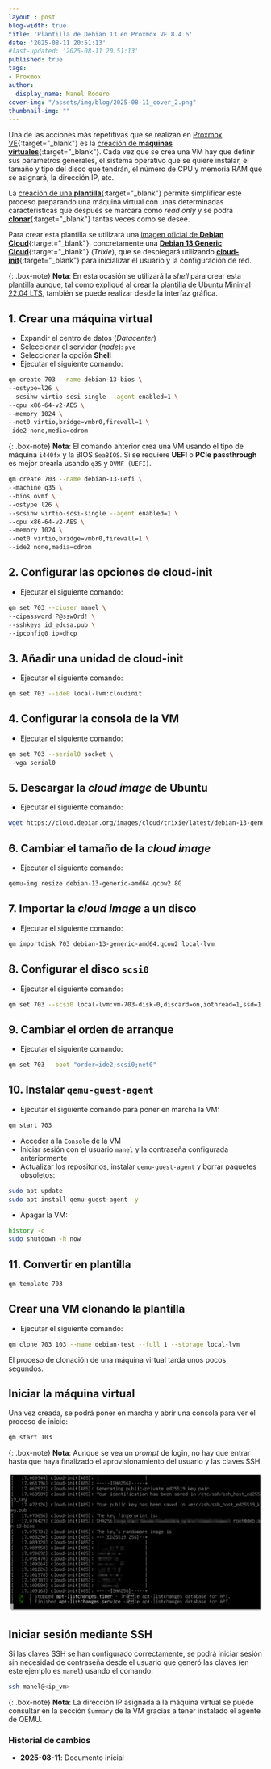 ```yaml
---
layout : post
blog-width: true
title: 'Plantilla de Debian 13 en Proxmox VE 8.4.6'
date: '2025-08-11 20:51:13'
#last-updated: '2025-08-11 20:51:13'
published: true
tags:
- Proxmox
author:
  display_name: Manel Rodero
cover-img: "/assets/img/blog/2025-08-11_cover_2.png"
thumbnail-img: ""
---
```


Una de las acciones más repetitivas que se realizan en [Proxmox VE](https://www.proxmox.com/en/proxmox-virtual-environment/overview){:target="_blank"} es la [creación de **máquinas virtuales**](https://pve.proxmox.com/pve-docs/chapter-qm.html#qm_virtual_machines_settings){:target="_blank"}. Cada vez que se crea una VM hay que definir sus parámetros generales, el sistema operativo que se quiere instalar, el tamaño y tipo del disco que tendrán, el número de CPU y memoria RAM que se asignará, la dirección IP, etc.

La [creación de una **plantilla**](https://pve.proxmox.com/pve-docs/chapter-qm.html#qm_templates){:target="_blank"} permite simplificar este proceso preparando una máquina virtual con unas determinadas características que después se marcará como _read only_ y se podrá [**clonar**](https://pve.proxmox.com/pve-docs/chapter-qm.html#qm_copy_and_clone){:target="_blank"} tantas veces como se desee.

Para crear esta plantilla se utilizará una [imagen oficial de **Debian Cloud**](https://cloud.debian.org/images/cloud/){:target="_blank"}, concretamente una [**Debian 13 Generic Cloud**](https://cloud.debian.org/images/cloud/trixie/latest/){:target="_blank"} (_Trixie_), que se desplegará utilizando [**cloud-init**](https://cloudinit.readthedocs.io/en/latest/){:target="_blank"} para inicializar el usuario y la configuración de red.

{: .box-note}
**Nota**: En esta ocasión se utilizará la _shell_ para crear esta plantilla aunque, tal como expliqué al crear la [plantilla de Ubuntu Minimal 22.04 LTS](creacion-de-una-plantilla-de-ubuntu-en-proxmox-ve), también se puede realizar desde la interfaz gráfica.

## 1. Crear una máquina virtual

* Expandir el centro de datos (_Datacenter_)
* Seleccionar el servidor (_node_): `pve`
* Seleccionar la opción **Shell**
* Ejecutar el siguiente comando:

```bash
qm create 703 --name debian-13-bios \
--ostype=l26 \
--scsihw virtio-scsi-single --agent enabled=1 \
--cpu x86-64-v2-AES \
--memory 1024 \
--net0 virtio,bridge=vmbr0,firewall=1 \
-ide2 none,media=cdrom
```

{: .box-note}
**Nota**: El comando anterior crea una VM usando el tipo de máquina `i440fx` y la BIOS `SeaBIOS`. Si se requiere **UEFI** o **PCIe passthrough** es mejor crearla usando `q35` y `OVMF (UEFI)`.

```bash
qm create 703 --name debian-13-uefi \
--machine q35 \
--bios ovmf \
--ostype l26 \
--scsihw virtio-scsi-single --agent enabled=1 \
--cpu x86-64-v2-AES \
--memory 1024 \
--net0 virtio,bridge=vmbr0,firewall=1 \
--ide2 none,media=cdrom
```

## 2. Configurar las opciones de **cloud-init**

* Ejecutar el siguiente comando:

```bash
qm set 703 --ciuser manel \
--cipassword P@ssw0rd! \
--sshkeys id_edcsa.pub \
--ipconfig0 ip=dhcp
```

## 3. Añadir una unidad de **cloud-init**

* Ejecutar el siguiente comando:

```bash
qm set 703 --ide0 local-lvm:cloudinit
```

## 4. Configurar la consola de la VM

* Ejecutar el siguiente comando:

```bash
qm set 703 --serial0 socket \
--vga serial0
```

## 5. Descargar la _cloud image_ de Ubuntu

* Ejecutar el siguiente comando:

```bash
wget https://cloud.debian.org/images/cloud/trixie/latest/debian-13-generic-amd64.qcow2
```

## 6. Cambiar el tamaño de la _cloud image_

* Ejecutar el siguiente comando:

```bash
qemu-img resize debian-13-generic-amd64.qcow2 8G
```

## 7. Importar la _cloud image_ a un disco

* Ejecutar el siguiente comando:

```bash
qm importdisk 703 debian-13-generic-amd64.qcow2 local-lvm
```

## 8. Configurar el disco `scsi0`

* Ejecutar el siguiente comando:

```bash
qm set 703 --scsi0 local-lvm:vm-703-disk-0,discard=on,iothread=1,ssd=1
```

## 9. Cambiar el orden de arranque

* Ejecutar el siguiente comando:

```bash
qm set 703 --boot "order=ide2;scsi0;net0"
```

## 10. Instalar `qemu-guest-agent`

* Ejecutar el siguiente comando para poner en marcha la VM:

```bash
qm start 703
```

* Acceder a la `Console` de la VM
* Iniciar sesión con el usuario `manel` y la contraseña configurada anteriormente
* Actualizar los repositorios, instalar `qemu-guest-agent` y borrar paquetes obsoletos:

```bash
sudo apt update
sudo apt install qemu-guest-agent -y
```

* Apagar la VM:

```bash
history -c
sudo shutdown -h now
```

## 11. Convertir en plantilla

```bash
qm template 703
```

## Crear una VM clonando la plantilla

* Ejecutar el siguiente comando:

```bash
qm clone 703 103 --name debian-test --full 1 --storage local-lvm
```

El proceso de clonación de una máquina virtual tarda unos pocos segundos.

## Iniciar la máquina virtual

Una vez creada, se podrá poner en marcha y abrir una consola para ver el proceso de inicio:

```bash
qm start 103
```

{: .box-note}
**Nota**: Aunque se vea un _prompt_ de login, no hay que entrar hasta que haya finalizado el aprovisionamiento del usuario y las claves SSH.

![Cloud Init][2]

## Iniciar sesión mediante SSH

Si las claves SSH se han configurado correctamente, se podrá iniciar sesión sin necesidad de contraseña desde el usuario que generó las claves (en este ejemplo es `manel`) usando el comando:

```bash
ssh manel@<ip_vm>
```

{: .box-note}
**Nota**: La dirección IP asignada a la máquina virtual se puede consultar en la sección `Summary` de la VM gracias a tener instalado el agente de QEMU.

### Historial de cambios

* **2025-08-11**: Documento inicial

[2]: /assets/img/blog/2025-08-11_image_2.png "Cloud Init"
